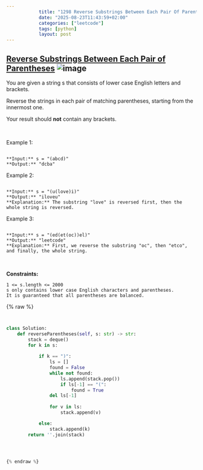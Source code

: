 ```yaml
---
            title: "1298 Reverse Substrings Between Each Pair Of Parentheses"
            date: "2025-08-23T11:43:59+02:00"
            categories: ["leetcode"]
            tags: [python]
            layout: post
---
```

            
## [Reverse Substrings Between Each Pair of Parentheses](https://leetcode.com/problems/reverse-substrings-between-each-pair-of-parentheses) ![image](https://img.shields.io/badge/Difficulty-Medium-orange)

You are given a string s that consists of lower case English letters and brackets.

Reverse the strings in each pair of matching parentheses, starting from the innermost one.

Your result should **not** contain any brackets.

 

Example 1:

```

**Input:** s = "(abcd)"
**Output:** "dcba"

```

Example 2:

```

**Input:** s = "(u(love)i)"
**Output:** "iloveu"
**Explanation:** The substring "love" is reversed first, then the whole string is reversed.

```

Example 3:

```

**Input:** s = "(ed(et(oc))el)"
**Output:** "leetcode"
**Explanation:** First, we reverse the substring "oc", then "etco", and finally, the whole string.

```

 

**Constraints:**

	1 <= s.length <= 2000
	s only contains lower case English characters and parentheses.
	It is guaranteed that all parentheses are balanced.

{% raw %}


```python


class Solution:
    def reverseParentheses(self, s: str) -> str:
        stack = deque()
        for k in s:
            
            if k == ")":
                ls = []
                found = False
                while not found:
                    ls.append(stack.pop())
                    if ls[-1] == "(":
                        found = True
                del ls[-1]
                
                for v in ls:
                    stack.append(v)

            else:
                stack.append(k)
        return ''.join(stack)




{% endraw %}
```
